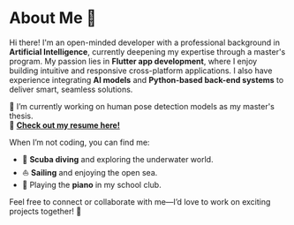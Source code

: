 
<!--
## Hi there 👋
**maggie860326/maggie860326** is a ✨ _special_ ✨ repository because its `README.md` (this file) appears on your GitHub profile.

Here are some ideas to get you started:

- 🔭 I’m currently working on ...
- 🌱 I’m currently learning ...
- 👯 I’m looking to collaborate on ...
- 🤔 I’m looking for help with ...
- 💬 Ask me about ...
- 📫 How to reach me: ...
- 😄 Pronouns: ...
- ⚡ Fun fact: ...
-->


# About Me 👋  

Hi there! I'm an open-minded developer with a professional background in **Artificial Intelligence**, currently deepening my expertise through a master's program. My passion lies in **Flutter app development**, where I enjoy building intuitive and responsive cross-platform applications. I also have experience integrating **AI models** and **Python-based back-end systems** to deliver smart, seamless solutions.  

🌱 I’m currently working on human pose detection models as my master's thesis.  
📄 **[Check out my resume here!](https://github.com/maggie860326/maggie860326/blob/main/resume.pdf)**  

When I’m not coding, you can find me:  
- 🌊 **Scuba diving** and exploring the underwater world.  
- ⛵ **Sailing** and enjoying the open sea.  
- 🎹 Playing the **piano** in my school club.  

Feel free to connect or collaborate with me—I’d love to work on exciting projects together! 🚀  




